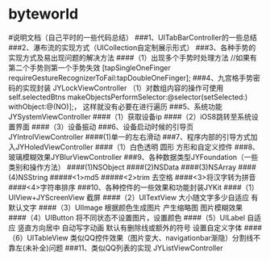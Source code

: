 # byteworld
#说明文档（自己平时的一些代码总结）
###1、UITabBarController的一些总结
###2、瀑布流的实现方式（UICollection自定制展示形式）
###3、各种手势的实现方式及易出现问题的解决方法
####（1）出现多个手势时处理方法
//如果有第二个手势则第一个手势失效
[tapSingleOneFinger requireGestureRecognizerToFail:tapDoubleOneFinger];
###4、九宫格手势密码的实现封装 JYLockViewController
（1）对数组内容的操作可使用
self.selectedBtns makeObjectsPerformSelector:@selector(setSelected:) withObject:@(NO)];，
这样就没有必要在进行遍历
###5、系统功能JYSystemViewController
####（1）获取设备ip
####（2）iOS8跳转至系统设置界面
####（3）设备振动
###6、设备启动时候的引导页JYIntrolViewController
####(1)单一的左右滑动
###7、程序内部的引导方式加入JYHoledViewController
####（1）白色透明 圆形 方形和自定义控件
###8、玻璃模糊效果JYBlurViewController
###9、各种数据类型JYFoundation（一些类别和操作方法）
####(1)NSObject 
####(2)NSData
####(3)NSArray
####(4)NSString
#####<1>md5
#####<2>trim 去空格
####<3>将汉字转为拼音
####<4>字符串排序
###10、各种控件的一些效果和功能封装JYKit
####（1）UIView+JYScreenView 截屏
####（2）UITextView 大小随文字多少自适应 有默认文字
####（3）UIImage 根据颜色生成图片 产生缩略图 图片模糊效果
####（4）UIButton 将不同状态不设置图片，设置颜色
####（5）UILabel 自适应  竖直方向居中  自动写字动画  默认有删除线或额外的符号 设置自定义字体
####（6）UITableView  类似QQ控件效果（图片变大、navigationbar渐隐）分割线不靠左(未补全)问题
###11、类似QQ列表的实现 JYListViewController
